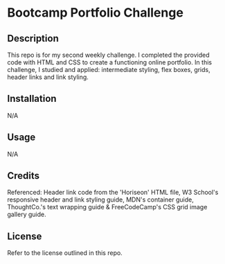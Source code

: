 # Bootcamp Portfolio Challenge

## Description
This repo is for my second weekly challenge. I completed the provided code with HTML and CSS to create a functioning online portfolio. In this challenge, I studied and applied: intermediate styling, flex boxes, grids, header links and link styling.

## Installation

N/A

## Usage

N/A

## Credits

Referenced: Header link code from the 'Horiseon' HTML file, W3 School's responsive header and link styling guide, MDN's container guide, ThoughtCo.'s text wrapping guide & FreeCodeCamp's CSS grid image gallery guide.

## License

Refer to the license outlined in this repo.